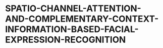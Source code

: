 # SPATIO-CHANNEL-ATTENTION-AND-COMPLEMENTARY-CONTEXT-INFORMATION-BASED-FACIAL-EXPRESSION-RECOGNITION